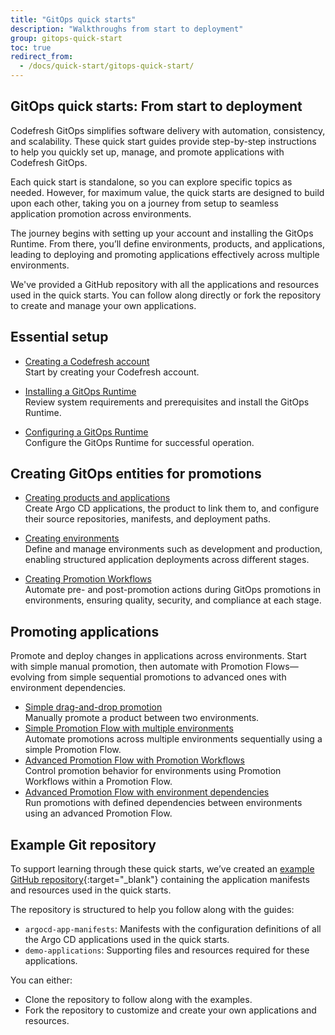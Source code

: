```yaml
---
title: "GitOps quick starts"
description: "Walkthroughs from start to deployment"
group: gitops-quick-start
toc: true
redirect_from:
  - /docs/quick-start/gitops-quick-start/
---
```


## GitOps quick starts: From start to deployment 
Codefresh GitOps simplifies software delivery with automation, consistency, and scalability. These quick start guides provide step-by-step instructions to help you quickly set up, manage, and promote applications with Codefresh GitOps.

Each quick start is standalone, so you can explore specific topics as needed. However, for maximum value, the quick starts are designed to build upon each other, taking you on a journey from setup to seamless application promotion across environments.

The journey begins with setting up your account and installing the GitOps Runtime. From there, you’ll define environments, products, and applications, leading to deploying and promoting applications effectively across multiple environments.

We've provided a GitHub repository with all the applications and resources used in the quick starts. You can follow along directly or fork the repository to create and manage your own applications.



## Essential setup

* [Creating a Codefresh account]({{site.baseurl}}/docs/gitops-quick-start/create-codefresh-account/)  
  Start by creating your Codefresh account.

* [Installing a GitOps Runtime]({{site.baseurl}}/docs/gitops-quick-start/quick-start-install-runtime/)  
  Review system requirements and prerequisites and install the GitOps Runtime.

* [Configuring a GitOps Runtime]({{site.baseurl}}/docs/gitops-quick-start/quick-start-configure-runtime/)    
  Configure the GitOps Runtime for successful operation.


## Creating GitOps entities for promotions
* [Creating products and applications]({{site.baseurl}}/docs/gitops-quick-start/create-app-ui/)   
  Create Argo CD applications, the product to link them to, and configure their source repositories, manifests, and deployment paths.

* [Creating environments]({{site.baseurl}}/docs/gitops-quick-start/quick-start-gitops-environments/)  
  Define and manage environments such as development and production, enabling structured application deployments across different stages.

* [Creating Promotion Workflows]({{site.baseurl}}/docs/gitops-quick-start/quick-start-promotion-workflow/)   
  Automate pre- and post-promotion actions during GitOps promotions in environments, ensuring quality, security, and compliance at each stage.


## Promoting applications

Promote and deploy changes in applications across environments.
Start with simple manual promotion, then automate with Promotion Flows—evolving from simple sequential promotions to advanced ones with environment dependencies.

* [Simple drag-and-drop promotion]({{site.baseurl}}/docs/gitops-quick-start/drag-and-drop/)  
  Manually promote a product between two environments.
* [Simple Promotion Flow with multiple environments]({{site.baseurl}}/docs/gitops-quick-start/multi-env-sequential-flow/)  
  Automate promotions across multiple environments sequentially using a simple Promotion Flow.
* [Advanced Promotion Flow with Promotion Workflows]({{site.baseurl}}/docs/gitops-quick-start/policy-multi-env-promotion/)  
  Control promotion behavior for environments using Promotion Workflows within a Promotion Flow.
* [Advanced Promotion Flow with environment dependencies]({{site.baseurl}}/docs/gitops-quick-start/dependency-multi-env-promotion/)  
  Run promotions with defined dependencies between environments using an advanced Promotion Flow.


  

## Example Git repository

To support learning through these quick starts, we’ve created an [example GitHub repository](https://github.com/codefresh-sandbox/codefresh-quickstart-demo){:target="\_blank"} containing the application manifests and resources used in the quick starts.

The repository is structured to help you follow along with the guides:
* `argocd-app-manifests`: Manifests with the configuration definitions of all the Argo CD applications used in the quick starts.
* `demo-applications`: Supporting files and resources required for these applications.

You can either:
* Clone the repository to follow along with the examples.
* Fork the repository to customize and create your own applications and resources.



